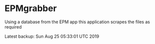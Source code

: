 # EPMgrabber
Using a database from the EPM app this application scrapes the files as required


Latest backup: Sun Aug 25 05:33:01 UTC 2019
